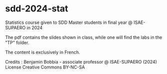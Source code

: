 # sdd-2024-stat

Statistics course given to SDD Master students in final year @ ISAE-SUPAERO in 2024

The pdf contains the slides shown in class, while one will find the labs in the "TP" folder.

The content is exclusively in French.

Credits : Benjamin Bobbia - associate professor @ ISAE-SUPAERO (2024)
License Creative Commons BY-NC-SA
